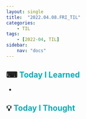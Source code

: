 ```yaml
---
layout: single
title:  "2022.04.08.FRI_TIL"
categories: 
    - TIL
tags: 
    - [2022-04, TIL]
sidebar:
    nav: "docs"
---
```



## ⌨ <a style="color:#00adb5">Today I Learned</a> 
- 

## 💡 <a style="color:#00adb5">Today I Thought</a>
